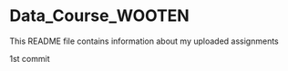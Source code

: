 # Data_Course_WOOTEN

This README file contains information about my uploaded assignments

1st commit

